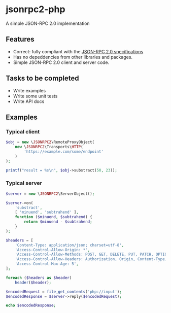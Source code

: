 jsonrpc2-php
============

A simple JSON-RPC 2.0 implementation

## Features
- Correct: fully compliant with the [JSON-RPC 2.0 specifications](http://www.jsonrpc.org/specification)
- Has no depeddencies from other libraries and packages.
- Simple JSON-RPC 2.0 client and server code.

## Tasks to be completed
- Write examples
- Write some unit tests
- Write API docs

## Examples

### Typical client

```php
$obj = new \JSONRPC2\RemoteProxyObject(
	new \JSONRPC2\Transports\HTTP(
		'https://example.com/some/endpoint'
	)
);

printf("result = %s\n", $obj->substract(50, 23));
```

### Typical server

```php
$server = new \JSONRPC2\ServerObject();

$server->on(
	'substract',
	[ 'minuend', 'subtrahend' ],
	function ($minuend, $subtrahend) {
		return $minuend - $subtrahend;
	}
);

$headers = [
	'Content-Type: application/json; charset=utf-8',
	'Access-Control-Allow-Origin: *',
	'Access-Control-Allow-Methods: POST, GET, DELETE, PUT, PATCH, OPTIONS',
	'Access-Control-Allow-Headers: Authorization, Origin, Content-Type, Accept',
	'Access-Control-Max-Age: 5',
];

foreach ($headers as $header)
	header($header);

$encodedRequest = file_get_contents('php://input');
$encodedResponse = $server->reply($encodedRequest);

echo $encodedResponse;
```